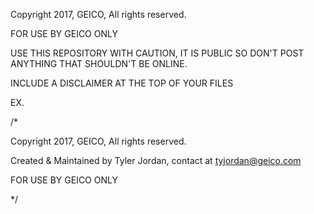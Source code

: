 Copyright 2017, GEICO, All rights reserved.

FOR USE BY GEICO ONLY

USE THIS REPOSITORY WITH CAUTION, IT IS PUBLIC SO DON'T POST ANYTHING THAT SHOULDN'T BE ONLINE.

INCLUDE A DISCLAIMER AT THE TOP OF YOUR FILES

EX.

/* 

Copyright 2017, GEICO, All rights reserved.

Created & Maintained by Tyler Jordan, contact at tyjordan@geico.com

FOR USE BY GEICO ONLY

*/
